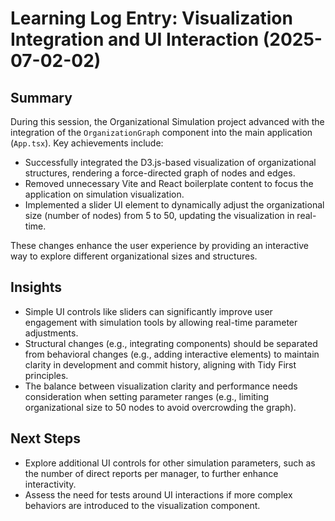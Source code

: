 # Learning Log Entry: Visualization Integration and UI Interaction (2025-07-02-02)

## Summary
During this session, the Organizational Simulation project advanced with the integration of the `OrganizationGraph` component into the main application (`App.tsx`). Key achievements include:
- Successfully integrated the D3.js-based visualization of organizational structures, rendering a force-directed graph of nodes and edges.
- Removed unnecessary Vite and React boilerplate content to focus the application on simulation visualization.
- Implemented a slider UI element to dynamically adjust the organizational size (number of nodes) from 5 to 50, updating the visualization in real-time.

These changes enhance the user experience by providing an interactive way to explore different organizational sizes and structures.

## Insights
- Simple UI controls like sliders can significantly improve user engagement with simulation tools by allowing real-time parameter adjustments.
- Structural changes (e.g., integrating components) should be separated from behavioral changes (e.g., adding interactive elements) to maintain clarity in development and commit history, aligning with Tidy First principles.
- The balance between visualization clarity and performance needs consideration when setting parameter ranges (e.g., limiting organizational size to 50 nodes to avoid overcrowding the graph).

## Next Steps
- Explore additional UI controls for other simulation parameters, such as the number of direct reports per manager, to further enhance interactivity.
- Assess the need for tests around UI interactions if more complex behaviors are introduced to the visualization component.
